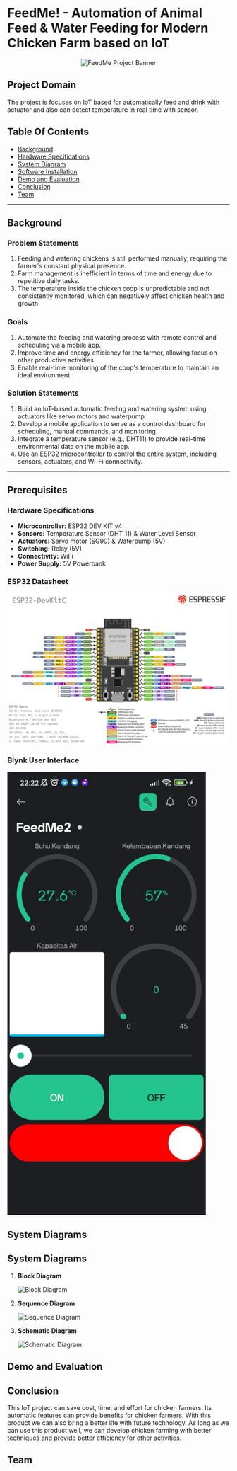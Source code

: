 # FeedMe! - Automation of Animal Feed & Water Feeding for Modern Chicken Farm based on IoT

<p align="center">
  <img src="https://github.com/user-attachments/assets/fed6c4f2-d08b-470d-a71d-a3c96022bd6b" alt="FeedMe Project Banner" width="600">
</p>

## Project Domain
The project is focuses on IoT based for automatically feed and drink with actuator and also can detect temperature in real time with sensor.

## Table Of Contents
- [Background](#background)
- [Hardware Specifications](#hardware-specifications)
- [System Diagram](#system-diagram)
- [Software Installation](#software-installation)
- [Demo and Evaluation](#demo-and-evaluation)
- [Conclusion](#conclusion)
- [Team](#team)

---

## Background


### Problem Statements
1. Feeding and watering chickens is still performed manually, requiring the farmer's constant physical presence.
2. Farm management is inefficient in terms of time and energy due to repetitive daily tasks.
3. The temperature inside the chicken coop is unpredictable and not consistently monitored, which can negatively affect chicken health and growth.
   
### Goals
1. Automate the feeding and watering process with remote control and scheduling via a mobile app.
2. Improve time and energy efficiency for the farmer, allowing focus on other productive activities.
3. Enable real-time monitoring of the coop's temperature to maintain an ideal environment.

### Solution Statements
1. Build an IoT-based automatic feeding and watering system using actuators like servo motors and waterpump.
2. Develop a mobile application to serve as a control dashboard for scheduling, manual commands, and monitoring.
3. Integrate a temperature sensor (e.g., DHT11) to provide real-time environmental data on the mobile app.
4. Use an ESP32 microcontroller to control the entire system, including sensors, actuators, and Wi-Fi connectivity.

---

## Prerequisites

### Hardware Specifications

- **Microcontroller:** ESP32 DEV KIT v4
- **Sensors:** Temperature Sensor (DHT 11) & Water Level Sensor
- **Actuators:** Servo motor (SG90) & Waterpump (5V)
- **Switching:** Relay (5V)
- **Connectivity:** WiFi
- **Power Supply:** 5V Powerbank

### ESP32 Datasheet
<img src="assets/esp32v4pinout.png" alt="ESP32 Pinout" width="500">

### Blynk User Interface
<img src="assets/blynk.jpg" alt="Blynk User Interface" width="450">

## System Diagrams

## System Diagrams

1.  **Block Diagram**

    ![Block Diagram](assets/block-diagram.png)

2.  **Sequence Diagram**

    ![Sequence Diagram](assets/sequence-diagram.png)

3.  **Schematic Diagram**

    ![Schematic Diagram](assets/schematic-diagram.png)


## Demo and Evaluation

## Conclusion
This IoT project can save cost, time, and effort for chicken farmers. Its automatic features can provide benefits for chicken farmers. With this product we can also bring a better life with future technology. As long as we can use this product well, we can develop chicken farming with better techniques and provide better efficiency for other activities.

## Team

